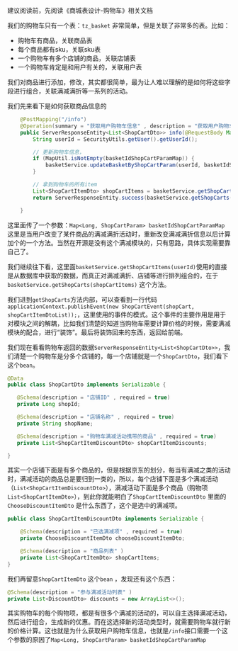 建议阅读前，先阅读《商城表设计-购物车》相关文档

我们的购物车只有一个表：`tz_basket` 非常简单，但是关联了非常多的表。比如：

- 购物车有商品，关联商品表
- 每个商品都有sku，关联sku表
- 一个购物车有多个店铺的商品，关联店铺表
- 一个购物车肯定是和用户有关的，关联用户表



我们对商品进行添加，修改，其实都很简单，最为让人难以理解的是如何将这些字段进行组合，关联满减满折等一系列的活动。

我们先来看下是如何获取商品信息的

```java
    @PostMapping("/info")
    @Operation(summary = "获取用户购物车信息" , description = "获取用户购物车信息，参数为用户选中的活动项数组,以购物车id为key")
    public ServerResponseEntity<List<ShopCartDto>> info(@RequestBody Map<Long, ShopCartParam> basketIdShopCartParamMap) {
        String userId = SecurityUtils.getUser().getUserId();

        // 更新购物车信息，
        if (MapUtil.isNotEmpty(basketIdShopCartParamMap)) {
            basketService.updateBasketByShopCartParam(userId, basketIdShopCartParamMap);
        }

        // 拿到购物车的所有item
        List<ShopCartItemDto> shopCartItems = basketService.getShopCartItems(userId);
        return ServerResponseEntity.success(basketService.getShopCarts(shopCartItems));

    }
```

这里面传了一个参数：`Map<Long, ShopCartParam> basketIdShopCartParamMap` 这里是当用户改变了某件商品的满减满折活动时，重新改变满减满折信息以后计算加个的一个方法。当然在开源是没有这个满减模块的，只有思路，具体实现需要靠自己了。

我们继续往下看，这里面`basketService.getShopCartItems(userId)`使用的直接是从数据库中获取的数据，而真正对满减满折、店铺等进行排列组合的，在于`basketService.getShopCarts(shopCartItems)` 这个方法。



我们进到`getShopCarts`方法内部，可以查看到一行代码`applicationContext.publishEvent(new ShopCartEvent(shopCart, shopCartItemDtoList));`，这里使用的事件的模式。这个事件的主要作用是用于对模块之间的解耦，比如我们清楚的知道当购物车需要计算价格的时候，需要满减模块的配合，进行“装饰”。最后将装饰回来的东西，返回给前端。 



我们现在看看购物车返回的数据`ServerResponseEntity<List<ShopCartDto>>`，我们清楚一个购物车是分多个店铺的，每一个店铺就是一个`ShopCartDto`，我们看下这个`bean`。

```java
@Data
public class ShopCartDto implements Serializable {

   @Schema(description = "店铺ID" , required = true)
   private Long shopId;

   @Schema(description = "店铺名称" , required = true)
   private String shopName;

   @Schema(description = "购物车满减活动携带的商品" , required = true)
   private List<ShopCartItemDiscountDto> shopCartItemDiscounts;

}
```

其实一个店铺下面是有多个商品的，但是根据京东的划分，每当有满减之类的活动时，满减活动的商品总是要归到一类的，所以，每个店铺下面是多个满减活动（`List<ShopCartItemDiscountDto>`），满减活动下面是多个商品（购物项`List<ShopCartItemDto>`），到此你就能明白了`ShopCartItemDiscountDto` 里面的`ChooseDiscountItemDto` 是什么东西了，这个是选中的满减项。

```java
public class ShopCartItemDiscountDto implements Serializable {

    @Schema(description = "已选满减项" , required = true)
    private ChooseDiscountItemDto chooseDiscountItemDto;

    @Schema(description = "商品列表" )
    private List<ShopCartItemDto> shopCartItems;
}
```

我们再留意`ShopCartItemDto` 这个`bean` ，发现还有这个东西：

```java
@Schema(description = "参与满减活动列表" )
private List<DiscountDto> discounts = new ArrayList<>();
```

其实购物车的每个购物项，都是有很多个满减的活动的，可以自主选择满减活动，然后进行组合，生成新的优惠。而在这选择新的活动类型时，就需要购物车就行新的价格计算。这也就是为什么获取用户购物车信息，也就是`/info`接口需要一个这个参数的原因了`Map<Long, ShopCartParam> basketIdShopCartParamMap`
